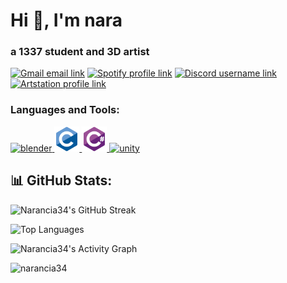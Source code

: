 <h1 align="left">Hi 👋, I'm nara</h1>
<h3 align="left">a 1337 student and 3D artist</h3>

[![Gmail email link](https://img.shields.io/badge/Gmail-D14836?&style=for-the-badge&logo=gmail&logoColor=white)](mailto:tahagamraoui@gmail.com)
[![Spotify profile link](https://img.shields.io/badge/Spotify-1ED760?&style=for-the-badge&logo=spotify&logoColor=white)](https://open.spotify.com/user/31paim3w4tvjc5l76pjvw55cx53i)
[![Discord username link](https://img.shields.io/badge/Discord-5865F2?&style=for-the-badge&logo=discord&logoColor=white)](https://discord.com/users/1104039931199885442)
[![Artstation profile link](https://img.shields.io/badge/ArtStation-13AFF0?style=for-the-badge&logo=artstation&logoColor=white)](https://www.artstation.com/narancia34)

<h3 align="left">Languages and Tools:</h3>
<p align="left"> <a href="https://www.blender.org/" target="_blank" rel="noreferrer"> <img src="https://download.blender.org/branding/community/blender_community_badge_white.svg" alt="blender" width="40" height="40"/> </a> <a href="https://www.cprogramming.com/" target="_blank" rel="noreferrer"> <img src="https://raw.githubusercontent.com/devicons/devicon/master/icons/c/c-original.svg" alt="c" width="40" height="40"/> </a> <a href="https://www.w3schools.com/cs/" target="_blank" rel="noreferrer"> <img src="https://raw.githubusercontent.com/devicons/devicon/master/icons/csharp/csharp-original.svg" alt="csharp" width="40" height="40"/> </a> <a href="https://unity.com/" target="_blank" rel="noreferrer"> <img src="https://www.vectorlogo.zone/logos/unity3d/unity3d-icon.svg" alt="unity" width="40" height="40"/> </a> </p>

## 📊 GitHub Stats:

![Narancia34's GitHub Streak](https://github-readme-streak-stats.herokuapp.com/?user=narancia34&theme=nord&include_all_commits=true&count_private=true)

![Top Languages](https://github-readme-stats.vercel.app/api/top-langs/?username=Narancia34&layout=compact&theme=nord&hide_border=false&langs_count=10&include_all_commits=true&count_private=true)

![Narancia34's Activity Graph](https://github-readme-activity-graph.vercel.app/graph?username=Narancia34&theme=nord&hide_border=false&area=true&include_all_commits=true&radius=16)

<p align="left"> <img src="https://komarev.com/ghpvc/?username=narancia34&label=Profile%20views&color=81A1C1&style=flat" alt="narancia34" /> </p>
